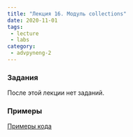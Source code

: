 ```yaml
---
title: "Лекция 16. Модуль collections"
date: 2020-11-01
tags:
 - lecture
 - labs
category:
 - advpyneng-2
---
```


### Задания

После этой лекции нет заданий.


### Примеры

[Примеры кода](https://github.com/pyneng/advpyneng-online-2-sep-nov-2020/tree/master/examples/19_collections)

